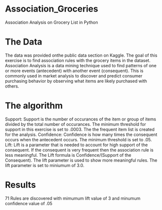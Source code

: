 # Association_Groceries
Association Analysis on Grocery List in Python
# The Data
The data was provided onthe public data section on Kaggle.  The goal of this exercise is to find association rules with the grocery items in the dataset.  Association Analysis is a data mining technique used to find patterns of one or more events (antecedent) with another event (consequent).  This is commonly used in market analysis to discover and predict consumer purchasing behavior by observing what items are likely purchased with others.  
# The algorithm
Support:  Support is the number of occurances of the item or group of items divided by the total number of occurances.  The minimum threshold for support in this exercise is set to .0003.  The the frequent item list is created for the analysis. 
Confidence:  Confidence is how many times the consequent occurs when the antecedent occurs.  The minimum threshold is set to .05.
Lift:  Lift is a parameter that is needed to account for high support of the consequent.  If the consequent is very frequent then the association rule is less meaningful.  The Lift formula is Confidence/(Support of the Consequent).  The lift parameter is used to show more meaningful rules.  The lift parameter is set to miniumum of 3.0.  
# Results
71 Rules are discovered with mimumum lift value of 3 and minumum confidence value of .05
